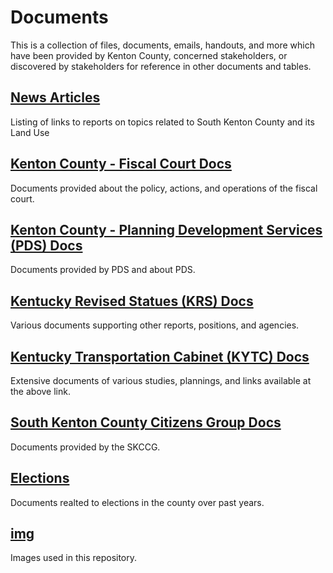 # Documents  
This is a collection of files, documents, emails, handouts, and more which have been provided by Kenton County, concerned stakeholders, or discovered by stakeholders for reference in other documents and tables.  


## [News Articles](/info/docs/_news_articles.md)
Listing of links to reports on topics related to South Kenton County and its Land Use


## [Kenton County - Fiscal Court Docs](/info/docs/kenton_fiscal_court/)
Documents provided about the policy, actions, and operations of the fiscal court.


## [Kenton County - Planning Development Services (PDS) Docs](/info/docs/kenton_planning_development_services-pds/)
Documents provided by PDS and about PDS.



## [Kentucky Revised Statues (KRS) Docs](/info/docs/kentucky_revised_statutes-krs/)
Various documents supporting other reports, positions, and agencies.


## [Kentucky Transportation Cabinet (KYTC) Docs](/info/docs/kentucky_transportation_cabinet-kytc/)
Extensive documents of various studies, plannings, and links available at the above link.


## [South Kenton County Citizens Group Docs](/info/docs/south_kenton_county_citizens_group/)
Documents provided by the SKCCG.

## [Elections](/info/docs/elections/)
Documents realted to elections in the county over past years.

## [img](/info/docs/img/)
Images used in this repository.


